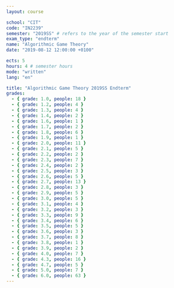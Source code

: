```yaml
---
layout: course

school: "CIT"
code: "IN2239"
semester: "2019SS" # refers to the year of the semester start
exam_type: "endterm"
name: "Algorithmic Game Theory"
date: "2019-08-12 12:00:00 +0100"

ects: 5
hours: 4 # semester hours
mode: "written"
lang: "en"

title: "Algorithmic Game Theory 2019SS Endterm"
grades:
  - { grade: 1.0, people: 18 }
  - { grade: 1.2, people: 4 }
  - { grade: 1.3, people: 4 }
  - { grade: 1.4, people: 2 }
  - { grade: 1.6, people: 1 }
  - { grade: 1.7, people: 2 }
  - { grade: 1.8, people: 6 }
  - { grade: 1.9, people: 1 }
  - { grade: 2.0, people: 11 }
  - { grade: 2.1, people: 5 }
  - { grade: 2.2, people: 2 }
  - { grade: 2.3, people: 7 }
  - { grade: 2.4, people: 2 }
  - { grade: 2.5, people: 3 }
  - { grade: 2.6, people: 5 }
  - { grade: 2.7, people: 13 }
  - { grade: 2.8, people: 3 }
  - { grade: 2.9, people: 5 }
  - { grade: 3.0, people: 5 }
  - { grade: 3.1, people: 4 }
  - { grade: 3.2, people: 3 }
  - { grade: 3.3, people: 9 }
  - { grade: 3.4, people: 6 }
  - { grade: 3.5, people: 5 }
  - { grade: 3.6, people: 3 }
  - { grade: 3.7, people: 8 }
  - { grade: 3.8, people: 1 }
  - { grade: 3.9, people: 2 }
  - { grade: 4.0, people: 7 }
  - { grade: 4.3, people: 16 }
  - { grade: 4.7, people: 5 }
  - { grade: 5.0, people: 7 }
  - { grade: 6.0, people: 63 }
---
```



